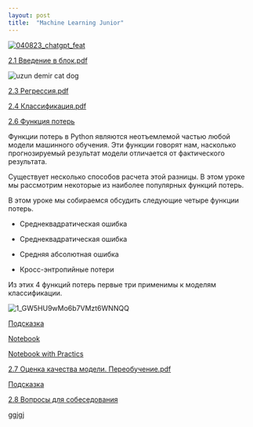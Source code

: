 ```yaml
---
layout: post
title:  "Machine Learning Junior"
---
```


[![040823_chatgpt_feat](https://github.com/UzunDemir/uzundemir.github.io/assets/94790150/9edc3941-e5a0-4ee9-a791-0d68b3048b1d)](https://uzundemir.github.io//ml-junior)

[2.1 Введение в блок.pdf](https://github.com/UzunDemir/uzundemir.github.io/files/11489884/2.1.pdf)

![uzun demir cat dog](https://github.com/UzunDemir/uzundemir.github.io/assets/94790150/ac57276c-0b8a-4cb0-b80e-ff813105a33d)

[2.3 Регрессия.pdf](https://github.com/UzunDemir/uzundemir.github.io/files/11490041/2.3.pdf)

[2.4 Классификация.pdf](https://github.com/UzunDemir/uzundemir.github.io/files/11490439/2.4.pdf)

[2.6 Функция потерь](https://uzundemir.github.io//loss-function)

Функции потерь в Python являются неотъемлемой частью любой модели машинного обучения. Эти функции говорят нам, насколько прогнозируемый результат модели отличается от фактического результата.

Существует несколько способов расчета этой разницы. В этом уроке мы рассмотрим некоторые из наиболее популярных функций потерь.

В этом уроке мы собираемся обсудить следующие четыре функции потерь.

* Среднеквадратическая ошибка

* Среднеквадратическая ошибка

* Средняя абсолютная ошибка

* Кросс-энтропийные потери

Из этих 4 функций потерь первые три применимы к моделям классификации.

![1_GW5HU9wMo6b7VMzt6WNNQQ](https://github.com/UzunDemir/uzundemir.github.io/assets/94790150/5d10165e-a9e3-49b1-8642-98e1f852535b)

[Подсказка](https://scikit-learn.org/stable/modules/generated/sklearn.metrics.mean_squared_error.html)

[Notebook](https://github.com/UzunDemir/uzundemir.github.io/blob/master/other_files/2.6%20%D0%A4%D1%83%D0%BD%D0%BA%D1%86%D0%B8%D1%8F%20%D0%BF%D0%BE%D1%82%D0%B5%D1%80%D1%8C.ipynb)

[Notebook with Practics](https://github.com/UzunDemir/uzundemir.github.io/blob/master/other_files/2.6%20%D0%9F%D1%80%D0%B0%D0%BA%D1%82%D0%B8%D0%BA%D0%B0.ipynb)

[2.7 Оценка качества модели. Переобучение.pdf](https://github.com/UzunDemir/uzundemir.github.io/files/11527902/2.7.pdf)

[Подсказка](https://scikit-learn.org/stable/modules/generated/sklearn.metrics.accuracy_score.html)

[2.8 Вопросы для собеседования](https://uzundemir.github.io/other_pages/interview_2_8.md)

[ggjgj](https://uzundemir.github.io/interview_2_8.md)
